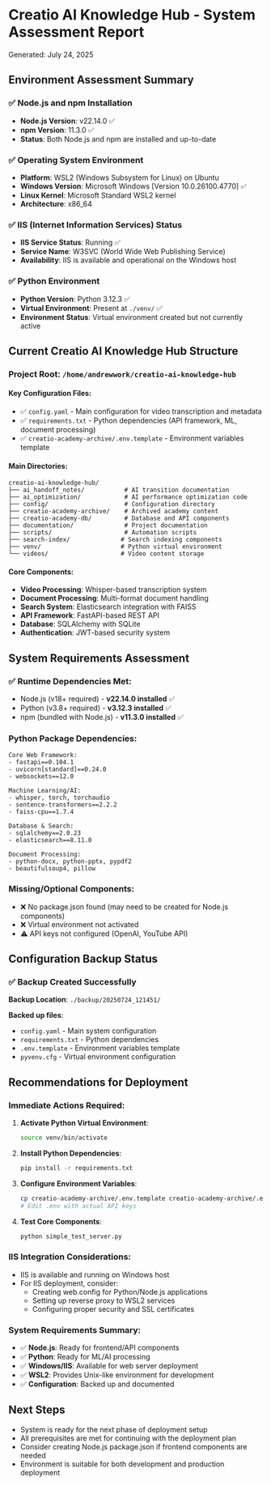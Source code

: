 # Creatio AI Knowledge Hub - System Assessment Report

Generated: July 24, 2025

## Environment Assessment Summary

### ✅ Node.js and npm Installation

- **Node.js Version**: v22.14.0 ✅
- **npm Version**: 11.3.0 ✅
- **Status**: Both Node.js and npm are installed and up-to-date

### ✅ Operating System Environment

- **Platform**: WSL2 (Windows Subsystem for Linux) on Ubuntu
- **Windows Version**: Microsoft Windows [Version 10.0.26100.4770] ✅
- **Linux Kernel**: Microsoft Standard WSL2 kernel
- **Architecture**: x86_64

### ✅ IIS (Internet Information Services) Status

- **IIS Service Status**: Running ✅
- **Service Name**: W3SVC (World Wide Web Publishing Service)
- **Availability**: IIS is available and operational on the Windows host

### ✅ Python Environment

- **Python Version**: Python 3.12.3 ✅
- **Virtual Environment**: Present at `./venv/` ✅
- **Environment Status**: Virtual environment created but not currently active

## Current Creatio AI Knowledge Hub Structure

### Project Root: `/home/andrewwork/creatio-ai-knowledge-hub`

#### Key Configuration Files:

- ✅ `config.yaml` - Main configuration for video transcription and metadata
- ✅ `requirements.txt` - Python dependencies (API framework, ML, document
  processing)
- ✅ `creatio-academy-archive/.env.template` - Environment variables template

#### Main Directories:

```
creatio-ai-knowledge-hub/
├── ai_handoff_notes/           # AI transition documentation
├── ai_optimization/            # AI performance optimization code
├── config/                     # Configuration directory
├── creatio-academy-archive/    # Archived academy content
├── creatio-academy-db/         # Database and API components
├── documentation/              # Project documentation
├── scripts/                    # Automation scripts
├── search-index/              # Search indexing components
├── venv/                      # Python virtual environment
└── videos/                    # Video content storage
```

#### Core Components:

- **Video Processing**: Whisper-based transcription system
- **Document Processing**: Multi-format document handling
- **Search System**: Elasticsearch integration with FAISS
- **API Framework**: FastAPI-based REST API
- **Database**: SQLAlchemy with SQLite
- **Authentication**: JWT-based security system

## System Requirements Assessment

### ✅ Runtime Dependencies Met:

- Node.js (v18+ required) - **v22.14.0 installed** ✅
- Python (v3.8+ required) - **v3.12.3 installed** ✅
- npm (bundled with Node.js) - **v11.3.0 installed** ✅

### Python Package Dependencies:

```
Core Web Framework:
- fastapi==0.104.1
- uvicorn[standard]==0.24.0
- websockets==12.0

Machine Learning/AI:
- whisper, torch, torchaudio
- sentence-transformers==2.2.2
- faiss-cpu==1.7.4

Database & Search:
- sqlalchemy==2.0.23
- elasticsearch==8.11.0

Document Processing:
- python-docx, python-pptx, pypdf2
- beautifulsoup4, pillow
```

### Missing/Optional Components:

- ❌ No package.json found (may need to be created for Node.js components)
- ❌ Virtual environment not activated
- ⚠️ API keys not configured (OpenAI, YouTube API)

## Configuration Backup Status

### ✅ Backup Created Successfully

**Backup Location**: `./backup/20250724_121451/`

**Backed up files**:

- `config.yaml` - Main system configuration
- `requirements.txt` - Python dependencies
- `.env.template` - Environment variables template
- `pyvenv.cfg` - Virtual environment configuration

## Recommendations for Deployment

### Immediate Actions Required:

1. **Activate Python Virtual Environment**:

   ```bash
   source venv/bin/activate
   ```

2. **Install Python Dependencies**:

   ```bash
   pip install -r requirements.txt
   ```

3. **Configure Environment Variables**:

   ```bash
   cp creatio-academy-archive/.env.template creatio-academy-archive/.env
   # Edit .env with actual API keys
   ```

4. **Test Core Components**:
   ```bash
   python simple_test_server.py
   ```

### IIS Integration Considerations:

- IIS is available and running on Windows host
- For IIS deployment, consider:
  - Creating web.config for Python/Node.js applications
  - Setting up reverse proxy to WSL2 services
  - Configuring proper security and SSL certificates

### System Requirements Summary:

- ✅ **Node.js**: Ready for frontend/API components
- ✅ **Python**: Ready for ML/AI processing
- ✅ **Windows/IIS**: Available for web server deployment
- ✅ **WSL2**: Provides Unix-like environment for development
- ✅ **Configuration**: Backed up and documented

## Next Steps

- System is ready for the next phase of deployment setup
- All prerequisites are met for continuing with the deployment plan
- Consider creating Node.js package.json if frontend components are needed
- Environment is suitable for both development and production deployment

